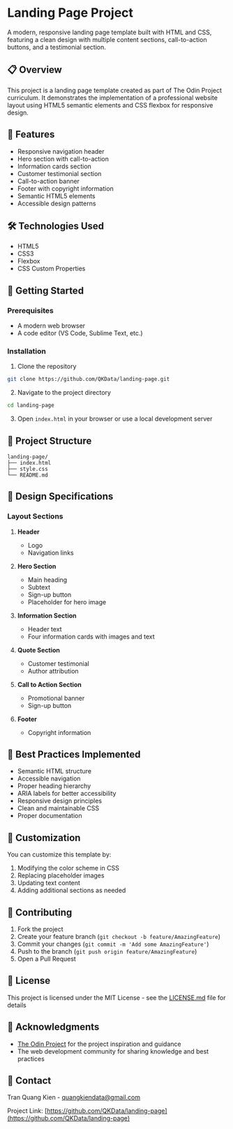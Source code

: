 # Landing Page Project

A modern, responsive landing page template built with HTML and CSS, featuring a clean design with multiple content sections, call-to-action buttons, and a testimonial section.

## 📋 Overview

This project is a landing page template created as part of The Odin Project curriculum. It demonstrates the implementation of a professional website layout using HTML5 semantic elements and CSS flexbox for responsive design.

## 🎯 Features

- Responsive navigation header
- Hero section with call-to-action
- Information cards section
- Customer testimonial section
- Call-to-action banner
- Footer with copyright information
- Semantic HTML5 elements
- Accessible design patterns

## 🛠️ Technologies Used

- HTML5
- CSS3
- Flexbox
- CSS Custom Properties

## 🚀 Getting Started

### Prerequisites

- A modern web browser
- A code editor (VS Code, Sublime Text, etc.)

### Installation

1. Clone the repository
```bash
git clone https://github.com/QKData/landing-page.git
```

2. Navigate to the project directory
```bash
cd landing-page
```

3. Open `index.html` in your browser or use a local development server

## 📂 Project Structure

```
landing-page/
├── index.html
├── style.css
└── README.md
```

## 🎨 Design Specifications

### Layout Sections

1. **Header**
   - Logo
   - Navigation links

2. **Hero Section**
   - Main heading
   - Subtext
   - Sign-up button
   - Placeholder for hero image

3. **Information Section**
   - Header text
   - Four information cards with images and text

4. **Quote Section**
   - Customer testimonial
   - Author attribution

5. **Call to Action Section**
   - Promotional banner
   - Sign-up button

6. **Footer**
   - Copyright information

## 🌟 Best Practices Implemented

- Semantic HTML structure
- Accessible navigation
- Proper heading hierarchy
- ARIA labels for better accessibility
- Responsive design principles
- Clean and maintainable CSS
- Proper documentation

## 🔧 Customization

You can customize this template by:

1. Modifying the color scheme in CSS
2. Replacing placeholder images
3. Updating text content
4. Adding additional sections as needed

## 🤝 Contributing

1. Fork the project
2. Create your feature branch (`git checkout -b feature/AmazingFeature`)
3. Commit your changes (`git commit -m 'Add some AmazingFeature'`)
4. Push to the branch (`git push origin feature/AmazingFeature`)
5. Open a Pull Request

## 📝 License

This project is licensed under the MIT License - see the [LICENSE.md](LICENSE.md) file for details

## 🙏 Acknowledgments

- [The Odin Project](https://www.theodinproject.com/) for the project inspiration and guidance
- The web development community for sharing knowledge and best practices

## 📧 Contact

Tran Quang Kien - [quangkiendata@gmail.com](mailto:quangkiendata@gmail.com)

Project Link: [https://github.com/QKData/landing-page](https://github.com/QKData/landing-page)
